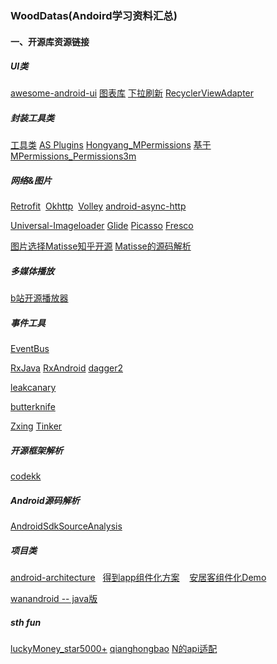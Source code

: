 ### WoodDatas(Andoird学习资料汇总)
#### 一、开源库资源链接
##### UI类
[awesome-android-ui](https://github.com/wasabeef/awesome-android-ui)
[图表库](https://github.com/PhilJay/MPAndroidChart) [下拉刷新](https://github.com/scwang90/SmartRefreshLayout)
[RecyclerViewAdapter](https://github.com/CymChad/BaseRecyclerViewAdapterHelper)
##### 封装工具类
[工具类](https://github.com/Blankj/AndroidUtilCode) [AS Plugins](https://github.com/balsikandar/Android-Studio-Plugins)
[Hongyang_MPermissions](https://github.com/hongyangAndroid/MPermissions) [基于MPermissions_Permissions3m](https://github.com/jokermonn/permissions4m) 
##### 网络&图片
[Retrofit](https://github.com/square/retrofit)  [Okhttp](https://github.com/square/okhttp)  [Volley](https://android.googlesource.com/platform/frameworks/volley) [android-async-http](https://github.com/loopj/android-async-http)

[Universal-Imageloader](https://github.com/nostra13/Android-Universal-Image-Loader) [Glide](https://github.com/bumptech/glide) [Picasso](https://github.com/square/picasso)  [Fresco](https://github.com/facebook/fresco)

[图片选择Matisse知乎开源](https://github.com/zhihu/Matisse) [Matisse的源码解析](https://mp.weixin.qq.com/s?__biz=MzA5MzI3NjE2MA==&mid=2650242263&idx=1&sn=1b563fbe7bf136c18c0897f70ee0f419&chksm=88638db8bf1404aeccb8854bc67375398ce39211a0139a4987d320a7dcb839ca8bef7c2305b8&mpshare=1&scene=1&srcid=0124m7swrZFlpoQ8aNKJVcK3&key=e69b003677a0a18af7681839532b4073b1ea9af0029af58eb01199be6eeba500afd9d59611ad37f7dbd6860be66dfa3753f43660a2fdbd5b44d4c92b44ddc8797da21fcfca47eee9e89c37781da28ecf&ascene=0&uin=MTc1MDA2MDUyMg%3D%3D&devicetype=iMac+MacBookPro12%2C1+OSX+OSX+10.12.5+build(16F73)&version=12020810&nettype=WIFI&lang=zh_CN&fontScale=100&pass_ticket=H6l12lMvC7xvTH0Uo4zVr7FsxIeMZIBoUCY%2BEE5xvlGF6d0oGTSaEoFOv6MfTcw8)
##### 多媒体播放
[b站开源播放器](https://github.com/Bilibili/ijkplayer)
##### 事件工具
[EventBus](https://github.com/greenrobot/EventBus)

[RxJava](https://github.com/ReactiveX/RxJava)
[RxAndroid](https://github.com/ReactiveX/RxAndroid)
[dagger2](https://github.com/google/dagger)

[leakcanary](https://github.com/square/leakcanary)

[butterknife](https://github.com/JakeWharton/butterknife)

[Zxing](https://github.com/zxing/zxing)
[Tinker](https://github.com/Tencent/tinker)
##### 开源框架解析
[codekk](https://github.com/android-cn/android-open-project-analysis)
##### Android源码解析
[AndroidSdkSourceAnalysis](https://github.com/LittleFriendsGroup/AndroidSdkSourceAnalysis)
##### 项目类
[android-architecture](https://github.com/googlesamples/android-architecture)  &nbsp; 
[得到app组件化方案](https://github.com/luojilab/DDComponentForAndroid)  &nbsp; 
[安居客组件化Demo](https://github.com/BaronZ88/MinimalistWeather/blob/master/build.gradle)

[wanandroid -- java版](https://github.com/JsonChao/Awesome-WanAndroid)
##### sth fun
[luckyMoney_star5000+](https://github.com/geeeeeeeeek/WeChatLuckyMoney) [qianghongbao](https://github.com/lendylongli/qianghongbao) [N的api适配](https://github.com/AnyMarvel/WeChatLuckyMoney)

